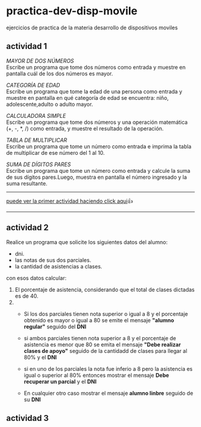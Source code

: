 # practica-dev-disp-movile

ejercicios de practica de la materia desarrollo de dispositivos moviles

## actividad 1

_MAYOR DE DOS NÚMEROS_  
Escribe un programa que tome dos números como entrada y muestre en pantalla cuál de los dos números es mayor.

_CATEGORÍA DE EDAD_  
Escribe un programa que tome la edad de una persona como entrada y muestre en pantalla en qué categoría de edad se encuentra: niño, adolescente,adulto o adulto mayor.

_CALCULADORA SIMPLE_  
Escribe un programa que tome dos números y una operación matemática (+, -, \*, /) como entrada, y muestre el resultado de la operación.

_TABLA DE MULTIPLICAR_  
Escribe un programa que tome un número como entrada e imprima la tabla de multiplicar de ese número del 1 al 10.

_SUMA DE DÍGITOS PARES_  
Escribe un programa que tome un número como entrada y calcule la suma de sus dígitos pares.Luego, muestra en pantalla el número ingresado y la suma resultante.

---

<a href="https://leoaz-992.github.io/Facuitad-Programacion/" target="_blank">puede ver la primer actividad haciendo click aqui</a>:+1:

---

## actividad 2

Realice un programa que solicite los siguientes datos del alumno:

- dni.
- las notas de sus dos parciales.
- la cantidad de asistencias a clases.

con esos datos calcular:

1. El porcentaje de asistencia, considerando que el total de clases dictadas es de 40.
2. - Si los dos parciales tienen nota superior o igual a 8 y el porcentaje obtenido es mayor o igual a 80 se emite el mensaje **"alumno regular"** seguido del **DNI**

   - si ambos parciales tienen nota superior a 8 y el porcentaje de asistencia es menor que 80 se emita el mensaje **"Debe realizar clases de apoyo"** seguido de la cantidadd de clases para llegar al 80% y el **DNI**

   - si en uno de los parciales la nota fue inferio a 8 pero la asistencia es igual o superior al 80% entonces mostrar el mensaje **Debe recuperar un parcial** y el **DNI**
   - En cualquier otro caso mostrar el mensaje **alumno linbre** seguido de su **DNI**

## actividad 3
